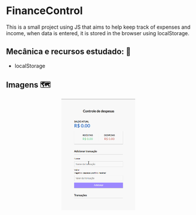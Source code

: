# FinanceControl
This is a small project using JS that aims to help keep track of expenses and income, when data is entered, it is stored in the browser using localStorage.

## Mecânica e recursos estudado: 🎲
- localStorage

## Imagens 🗺️
<div align="center">
  <img src="https://github.com/SW-Samuel/FinanceControl/blob/main/FinanceControl.gif" width="40%" />
